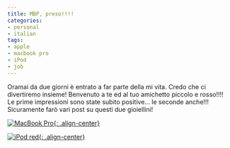 ```yaml
---
title: MBP, preso!!!!
categories:
- personal
- italian
tags:
- apple
- macbook pro
- iPod
- job
---
```

Oramai da due giorni è entrato a far parte della mi vita. Credo che ci
divertiremo insieme! Benvenuto a te ed al tuo amichetto piccolo e rosso!!!!  
Le prime impressioni sono state subito positive... le seconde anche!!!
Sicuramente farò vari post su questi due gioiellini!  

[![MacBook Pro]({{site.url}}/images/dscn0402.jpg){: .align-center}]({{site.url}}/images/dscn0402.jpg
"MacBook Pro" )

[![iPod red]({{site.url}}/images/dscn0409.jpg){: .align-center}]({{site.url}}/images/dscn0409.jpg "iPod red" )

